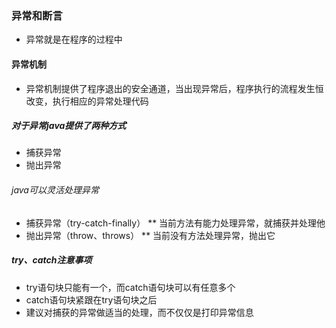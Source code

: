 ### 异常和断言
* 异常就是在程序的过程中

#### 异常机制
* 异常机制提供了程序退出的安全通道，当出现异常后，程序执行的流程发生恒改变，执行相应的异常处理代码
##### 对于异常java提供了两种方式
* 捕获异常
* 抛出异常

###### java可以灵活处理异常
* 捕获异常（try-catch-finally）
** 当前方法有能力处理异常，就捕获并处理他
* 抛出异常（throw、throws）
** 当前没有方法处理异常，抛出它

##### try、catch注意事项
* try语句块只能有一个，而catch语句块可以有任意多个
* catch语句块紧跟在try语句块之后
* 建议对捕获的异常做适当的处理，而不仅仅是打印异常信息

